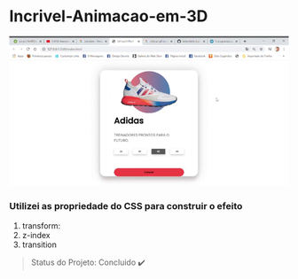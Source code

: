 # Incrivel-Animacao-em-3D
 
 ![](CardEffect.gif.gif)
 
 ### Utilizei as propriedade do CSS para construir o efeito
1. transform: 
2. z-index
3. transition



> Status do Projeto: Concluido :heavy_check_mark:

